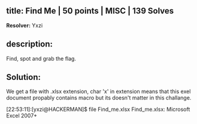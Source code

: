 ## title: Find Me | 50 points | MISC | 139 Solves

**Resolver:** Yxzi

## description:

Find, spot and grab the flag.

## Solution:

We get a file with .xlsx extension, char 'x' in extension means that this exel document propably contains macro but its doesn't matter in this challange.

[22:53:11]:[yxzi@HACKERMAN]$ file Find_me.xlsx
Find_me.xlsx: Microsoft Excel 2007+
